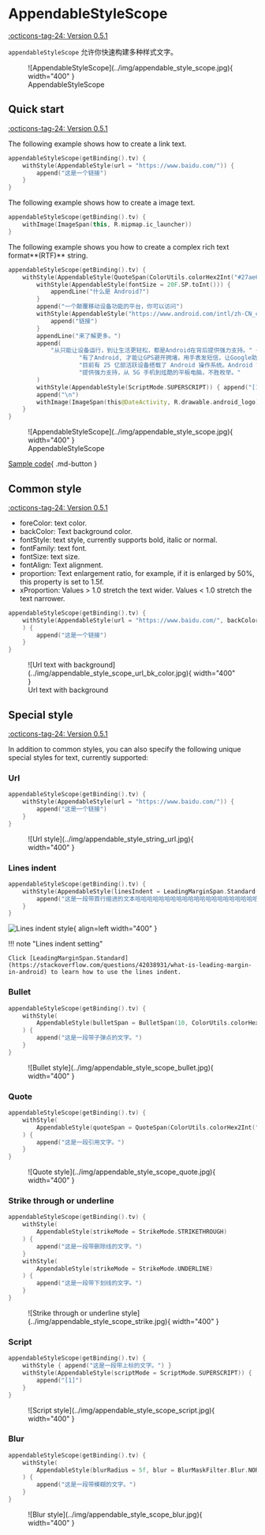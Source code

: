 # AppendableStyleScope

[:octicons-tag-24: Version 0.5.1](https://ave.entropy2020.cn/version/tools/#051)

`appendableStyleScope` 允许你快速构建多种样式文字。

<figure markdown>
  ![AppendableStyleScope](../img/appendable_style_scope.jpg){ width="400" }
  <figcaption>AppendableStyleScope</figcaption>
</figure>

## Quick start

[:octicons-tag-24: Version 0.5.1](https://ave.entropy2020.cn/version/tools/#051)

The following example shows how to create a link text.

```kotlin
appendableStyleScope(getBinding().tv) {
    withStyle(AppendableStyle(url = "https://www.baidu.com/")) {
        append("这是一个链接")
    }
}
```
The following example shows how to create a image text.

```kotlin
appendableStyleScope(getBinding().tv) {
    withImage(ImageSpan(this, R.mipmap.ic_launcher))
}
```

The following example shows you how to create a complex rich text format**(RTF)** string.

```kotlin
appendableStyleScope(getBinding().tv) {
    withStyle(AppendableStyle(QuoteSpan(ColorUtils.colorHex2Int("#27ae60"), 10, 30))) {
        withStyle(AppendableStyle(fontSize = 20F.SP.toInt())) {
            appendLine("什么是 Android?")
        }
        append("一个颠覆移动设备功能的平台，你可以访问")
        withStyle(AppendableStyle("https://www.android.com/intl/zh-CN_cn/what-is-android/")) {
            append("链接")
        }
        appendLine("来了解更多。")
        append(
            "从只能让设备运行，到让生活更轻松，都是Android在背后提供强力支持。" +
                    "有了Android, 才能让GPS避开拥堵，用手表发短信，让Google助理回答问题。" +
                    "目前有 25 亿部活跃设备搭载了 Android 操作系统。Android 能够为各种设备" +
                    "提供强力支持，从 5G 手机到炫酷的平板电脑，不胜枚举。"
        )
        withStyle(AppendableStyle(ScriptMode.SUPERSCRIPT)) { append("[1]") }
        append("\n")
        withImage(ImageSpan(this@DateActivity, R.drawable.android_logo))
    }
}
```

<figure markdown>
  ![AppendableStyleScope](../img/appendable_style_scope.jpg){ width="400" }
  <figcaption>AppendableStyleScope</figcaption>
</figure>

[Sample code](https://github.com/SakurajimaMaii/Android-Vast-Extension/blob/develop/app/src/main/java/com/ave/vastgui/app/activity/text/AppendableStyleActivity.kt){ .md-button }

## Common style

[:octicons-tag-24: Version 0.5.1](https://ave.entropy2020.cn/version/tools/#051)

- foreColor: text color.
- backColor: Text background color.
- fontStyle: text style, currently supports bold, italic or normal.
- fontFamily: text font.
- fontSize: text size.
- fontAlign: Text alignment.
- proportion: Text enlargement ratio, for example, if it is enlarged by 50%, this property is set to 1.5f.
- xProportion: Values > 1.0 stretch the text wider. Values < 1.0 stretch the text narrower.

```kotlin
appendableStyleScope(getBinding().tv) {
    withStyle(AppendableStyle(url = "https://www.baidu.com/", backColor = R.color.lightslategray)
    ) {
        append("这是一个链接")
    }
}
```

<figure markdown>
  ![Url text with background](../img/appendable_style_scope_url_bk_color.jpg){ width="400" }
  <figcaption>Url text with background</figcaption>
</figure>

## Special style

[:octicons-tag-24: Version 0.5.1](https://ave.entropy2020.cn/version/tools/#051)

In addition to common styles, you can also specify the following unique special styles for text, currently supported:

### Url

```kotlin
appendableStyleScope(getBinding().tv) {
    withStyle(AppendableStyle(url = "https://www.baidu.com/")) {
        append("这是一个链接")
    }
}
```

<figure markdown>
  ![Url style](../img/appendable_style_string_url.jpg){ width="400" }
</figure>

### Lines indent

```kotlin
appendableStyleScope(getBinding().tv) {
    withStyle(AppendableStyle(linesIndent = LeadingMarginSpan.Standard(100, 0))) {
        append("这是一段带首行缩进的文本哈哈哈哈哈哈哈哈哈哈哈哈哈哈哈哈哈哈哈哈哈哈哈哈哈哈哈哈。")
    }
}
```

![Lines indent style](../img/appendable_style_scope_lines_indent.jpg){ align=left width="400" } 

!!! note "Lines indent setting"

    Click [LeadingMarginSpan.Standard](https://stackoverflow.com/questions/42038931/what-is-leading-margin-in-android) to learn how to use the lines indent.

### Bullet

```kotlin
appendableStyleScope(getBinding().tv) {
    withStyle(
        AppendableStyle(bulletSpan = BulletSpan(10, ColorUtils.colorHex2Int("#d63031"), 10))
    ) {
        append("这是一段带子弹点的文字。")
    }
}
```

<figure markdown>
  ![Bullet style](../img/appendable_style_scope_bullet.jpg){ width="400" }
</figure>

### Quote

```kotlin
appendableStyleScope(getBinding().tv) {
    withStyle(
        AppendableStyle(quoteSpan = QuoteSpan(ColorUtils.colorHex2Int("#f0932b"), 10, 10))
    ) {
        append("这是一段引用文字。")
    }
}
```

<figure markdown>
  ![Quote style](../img/appendable_style_scope_quote.jpg){ width="400" }
</figure>

### Strike through or underline

```kotlin
appendableStyleScope(getBinding().tv) {
    withStyle(
        AppendableStyle(strikeMode = StrikeMode.STRIKETHROUGH)
    ) {
        append("这是一段带删除线的文字。")
    }
    withStyle(
        AppendableStyle(strikeMode = StrikeMode.UNDERLINE)
    ) {
        append("这是一段带下划线的文字。")
    }
}
```

<figure markdown>
  ![Strike through or underline style](../img/appendable_style_scope_strike.jpg){ width="400" }
</figure>

### Script

```kotlin
appendableStyleScope(getBinding().tv) {
    withStyle { append("这是一段带上标的文字。") }
    withStyle(AppendableStyle(scriptMode = ScriptMode.SUPERSCRIPT)) {
        append("[1]")
    }
}
```

<figure markdown>
  ![Script style](../img/appendable_style_scope_script.jpg){ width="400" }
</figure>

### Blur

```kotlin
appendableStyleScope(getBinding().tv) {
    withStyle(
        AppendableStyle(blurRadius = 5f, blur = BlurMaskFilter.Blur.NORMAL)
    ) {
        append("这是一段带模糊的文字。")
    }
}
```

<figure markdown>
  ![Blur style](../img/appendable_style_scope_blur.jpg){ width="400" }
</figure>
